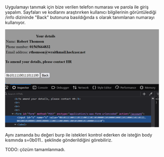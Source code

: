 Uygulamayı tanımak için bize verilen telefon numarası ve parola ile giriş yapalım. Sayfaları ve kodlarını araştırırken kullanıcı bilgilerinin görüntülediği /info dizininde  "Back" butonuna basıldığında s olarak tanımlanan numarayı kullanıyor.

![](../../pics/Pasted%20image%2020230703131559.png)

Aynı zamanda bu değeri burp ile istekleri kontrol ederken de isteğin body kısmında s=0b011.. şeklinde gönderildiğini görebiliriz. 

TODO: çözüm tamamlanmadı.